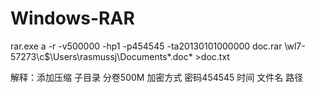 Windows-RAR
===========

rar.exe a -r -v500000 -hp1 -p454545 -ta20130101000000 doc.rar \\wl7-57273\c$\Users\rasmussj\Documents\*.doc* >doc.txt

解释：添加压缩 子目录 分卷500M 加密方式 密码454545 时间 文件名  路径	
